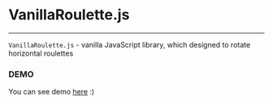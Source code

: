 # VanillaRoulette.js
-------------

`VanillaRoulette.js` - vanilla JavaScript library, which designed to rotate horizontal roulettes

### DEMO

You can see demo [here](http://demo.kir_antipov.info/VanillaRoulette/sample/index.html) :)